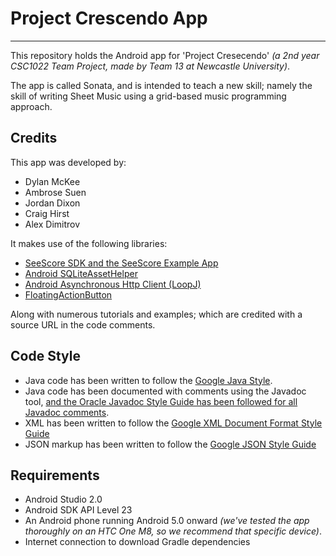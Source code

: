 # Project Crescendo App
----

This repository holds the Android app for 'Project Cresecendo' _(a 2nd year CSC1022 Team Project, made by Team 13 at Newcastle University)_.

The app is called Sonata, and is intended to teach a new skill; namely the skill of writing Sheet Music using a grid-based music programming approach.

Credits
----
This app was developed by:

- Dylan McKee
- Ambrose Suen
- Jordan Dixon
- Craig Hirst
- Alex Dimitrov

It makes use of the following libraries:

- [SeeScore SDK and the SeeScore Example App](http://www.seescore.co.uk/)
- [Android SQLiteAssetHelper](https://github.com/jgilfelt/android-sqlite-asset-helper)
- [Android Asynchronous Http Client (LoopJ)](http://loopj.com/android-async-http/)
- [FloatingActionButton](https://github.com/futuresimple/android-floating-action-button)

Along with numerous tutorials and examples; which are credited with a source URL in the code comments.

Code Style
----
- Java code has been written to follow the [Google Java Style](https://google.github.io/styleguide/javaguide.html).
- Java code has been documented with comments using the Javadoc tool, [and the Oracle Javadoc Style Guide has been followed for all Javadoc comments](http://www.oracle.com/technetwork/articles/java/index-137868.html).
- XML has been written to follow the [Google XML Document Format Style Guide](https://google.github.io/styleguide/xmlstyle.html)
- JSON markup has been written to follow the [Google JSON Style Guide](https://google.github.io/styleguide/jsoncstyleguide.xml)

Requirements
----
- Android Studio 2.0
- Android SDK API Level 23
- An Android phone running Android 5.0 onward _(we've tested the app thoroughly on an HTC One M8, so we recommend that specific device)_.
- Internet connection to download Gradle dependencies
